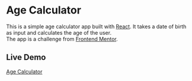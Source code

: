 # Age Calculator

This is a simple age calculator app built with [React](https://reactjs.org/). It takes a date of birth as input and calculates the age of the user.<br/> The app is a challenge from [Frontend Mentor](https://www.frontendmentor.io/challenges/age-calculator-app-dF9DFFpj-Q).

## Live Demo

[Age Calculator](https://age-calculator-react.onrender.com)
